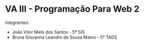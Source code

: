 # VA III - Programação Para Web 2

*Integrantes:*

 - João Vitor Melo dos Santos - 5º SIS
 - Bruna Giovanna Leandro de Sousa Matos - 5º TADS
